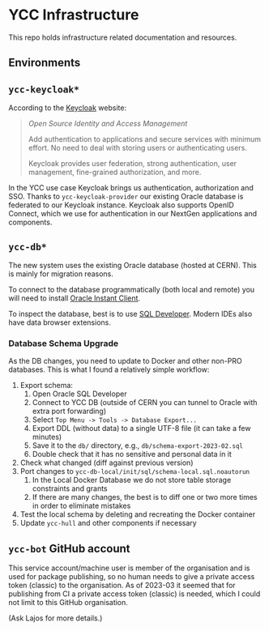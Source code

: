 # YCC Infrastructure

This repo holds infrastructure related documentation and resources.

## Environments
## `ycc-keycloak*`

According to the [Keycloak](https://www.keycloak.org/) website:

> _Open Source Identity and Access Management_
>
> Add authentication to applications and secure services with minimum effort. No need to deal with storing users or authenticating users.
>
> Keycloak provides user federation, strong authentication, user management, fine-grained authorization, and more.

In the YCC use case Keycloak brings us authentication, authorization and SSO. Thanks to `ycc-keycloak-provider` our existing Oracle database is federated to our Keycloak instance. Keycloak also supports OpenID Connect, which we use for authentication in our NextGen applications and components.

## `ycc-db*`

The new system uses the existing Oracle database (hosted at CERN). This is mainly for migration reasons.

To connect to the database programmatically (both local and remote) you will need to install [Oracle Instant Client](https://www.oracle.com/uk/database/technologies/instant-client/downloads.html).

To inspect the database, best is to use [SQL Developer](https://www.oracle.com/database/technologies/appdev/sqldeveloper-landing.html). Modern IDEs also have data browser extensions.

### Database Schema Upgrade

As the DB changes, you need to update to Docker and other non-PRO databases. This is what I found a relatively simple workflow:

1. Export schema:
   1. Open Oracle SQL Developer
   2. Connect to YCC DB (outside of CERN you can tunnel to Oracle with extra port forwarding)
   3. Select `Top Menu -> Tools -> Database Export...`
   4. Export DDL (without data) to a single UTF-8 file (it can take a few minutes)
   5. Save it to the `db/` directory, e.g., `db/schema-export-2023-02.sql`
   6. Double check that it has no sensitive and personal data in it
2. Check what changed (diff against previous version)
3. Port changes to `ycc-db-local/init/sql/schema-local.sql.noautorun`
   1. In the Local Docker Database we do not store table storage constraints and grants
   2. If there are many changes, the best is to diff one or two more times in order to eliminate mistakes
4. Test the local schema by deleting and recreating the Docker container
5. Update `ycc-hull` and other components if necessary

## `ycc-bot` GitHub account

This service account/machine user is member of the organisation and is used for package publishing, so no human needs to give a private access token (classic) to the organisation. As of 2023-03 it seemed that for publishing from CI a private access token (classic) is needed, which I could not limit to this GitHub organisation.

(Ask Lajos for more details.)
